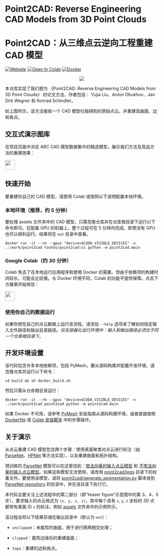 # Point2CAD: Reverse Engineering CAD Models from 3D Point Clouds
# Point2CAD：从三维点云逆向工程重建 CAD 模型

[![Website](doc/badges/badge-website.svg)](https://www.obukhov.ai/point2cad)
[![Open In Colab](doc/badges/badge-colab.svg)](https://colab.research.google.com/drive/1o5nNmu1CIn7I5wFFmF8-u7O66Bxqt_xC?usp=sharing)
[![Docker](doc/badges/badge-docker.svg)](https://hub.docker.com/r/toshas/point2cad)

<p align="center">
    <img src="doc/teaser.jpg">
</p>

本仓库实现了我们题为 《Point2CAD: Reverse Engineering CAD Models from 3D Point Clouds》 的论文方法，作者包括：
Yujia Liu、Anton Obukhov、Jan Dirk Wegner 和 Konrad Schindler。

如上图所示，该方法接收一个 CAD 模型扫描得到的原始点云，并重建其曲面、边和角点。

## 交互式演示图库

在项目页面中浏览 ABC CAD 模型数据集中的精选模型，展示我们方法及竞品方法的重建效果：

[<img src="doc/badges/badge-website.svg" height="32"/>](https://www.obukhov.ai/point2cad)

## 快速开始

要重建你自己的 CAD 模型，请使用 Colab 或按照以下说明配置本地环境。

### 本地环境（推荐，约 5 分钟）

要处理 assets 文件夹中的 CAD 模型，只需克隆仓库并在仓库根目录下运行以下命令即可。在配备 GPU 的机器上，整个过程可在 5 分钟内完成。即使没有 GPU 也可以顺利运行。结果将在 `out` 目录中查看。

```shell
docker run -it --rm --gpus "device=$CUDA_VISIBLE_DEVICES" -v .:/work/point2cad toshas/point2cad:v1 python -m point2cad.main
```
### Google Colab（约 30 分钟）

Colab 免去了在本地运行应用程序和使用 Docker 的需要。但由于依赖项的构建时间较长，可能会比较慢。与 Docker 环境不同，Colab 的功能不提供保障。点击下方徽章开始体验：

[<img src="https://colab.research.google.com/assets/colab-badge.svg" height="32"/>](https://colab.research.google.com/drive/1o5nNmu1CIn7I5wFFmF8-u7O66Bxqt_xC?usp=sharing)

### 使用你自己的数据运行

如果你想在自己的点云数据上运行该流程，请添加 `--help` 选项来了解如何指定输入文件路径和输出目录路径。*仅在容器化运行环境中：输入和输出路径必须位于同一个仓库根目录下*。

## 开发环境设置

该代码包含许多本地依赖项，包括 PyMesh。要从源码构建并配置开发环境，请克隆仓库并运行以下命令：

```shell
cd build && sh docker_build.sh
```

然后只需从仓库根目录运行：

```shell
docker run -it --rm --gpus "device=$CUDA_VISIBLE_DEVICES" -v .:/work/point2cad point2cad python -m point2cad.main 
```

如果 Docker 不可用，请参考 [PyMesh](https://github.com/PyMesh/PyMesh) 安装指南从源码构建环境，或者直接按照 [Dockerfile](build/Dockerfile) 或 [Colab 安装脚本](build/colab_build.sh) 中的步骤操作。

## 关于演示

从点云重建 CAD 模型包含两个步骤：使用表面聚类对点云进行标注（由 [ParseNet](https://github.com/Hippogriff/parsenet-codebase)、[HPNet](https://github.com/SimingYan/HPNet) 等方法实现），以及重建曲面和拓扑结构。

预训练的 [ParseNet](https://github.com/Hippogriff/parsenet-codebase) 模型可以在这里找到：[带法向量的输入点云模型](http://neghvar.cs.umass.edu/public_data/parsenet/pretrained_models/parsenet.pth) 和 [不带法向量的输入点云模型](https://drive.google.com/file/d/1BGLMR29yDvt1lstxlsPiWlkdJTmVb4Bf/view?usp=share_link)。如果这些模型无法使用，请改用 [point2cad/logs](point2cad/logs) 目录下的权重文件。要使用该模型，请将 [point2cad/generate_segmentation.py](point2cad/generate_segmentation.py) 脚本放到[ParseNet repository](https://github.com/Hippogriff/parsenet-codebase) 的目录中，并在该目录下执行它。

本代码主要关注上述流程中的第二部分（即“teaser figure”示意图中的第 3、4、5 步），要求输入的点云格式为 `(x, y, z, s)`，其中每个具有 `x`, `y`, `z` 坐标的 3D 点都带有表面 ID `s` 的标注，例如 [assets](assets) 文件夹中的示例所示。

该过程会将以下结果存储在输出目录中（默认为 `out`）：


- `unclipped`：未裁剪的曲面，用于进行两两相交处理；

- `clipped`：裁剪边缘后的重建曲面；

- `topo`：重建的边和角点。




